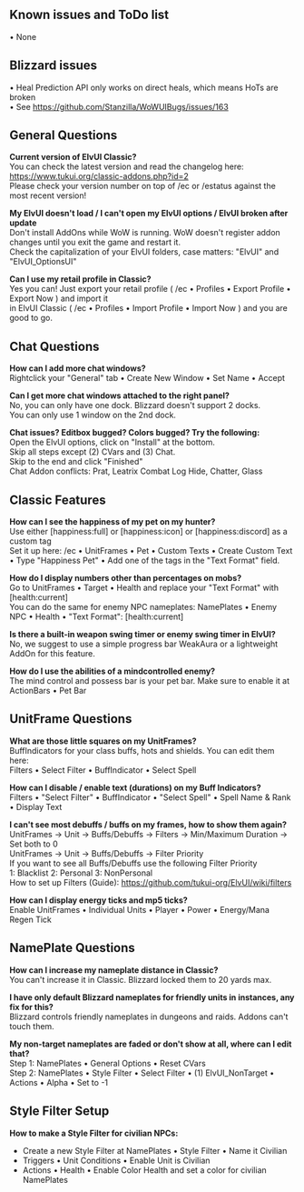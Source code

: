 ## Known issues and ToDo list
• None  


## Blizzard issues
• Heal Prediction API only works on direct heals, which means HoTs are broken  
• See https://github.com/Stanzilla/WoWUIBugs/issues/163  


## General Questions

**Current version of ElvUI Classic?**  
You can check the latest version and read the changelog here: https://www.tukui.org/classic-addons.php?id=2  
Please check your version number on top of /ec or /estatus against the most recent version!  

**My ElvUI doesn't load / I can't open my ElvUI options / ElvUI broken after update**  
Don't install AddOns while WoW is running. WoW doesn't register addon changes until you exit the game and restart it.  
Check the capitalization of your ElvUI folders, case matters: "ElvUI" and "ElvUI_OptionsUI"  

**Can I use my retail profile in Classic?**  
Yes you can! Just export your retail profile ( /ec • Profiles • Export Profile • Export Now ) and import it  
in ElvUI Classic ( /ec • Profiles • Import Profile • Import Now ) and you are good to go.  


## Chat Questions

**How can I add more chat windows?**  
Rightclick your "General" tab • Create New Window • Set Name • Accept  

**Can I get more chat windows attached to the right panel?**  
No, you can only have one dock. Blizzard doesn't support 2 docks.  
You can only use 1 window on the 2nd dock.  

**Chat issues? Editbox bugged? Colors bugged? Try the following:**  
Open the ElvUI options, click on "Install" at the bottom.  
Skip all steps except (2) CVars and (3) Chat.  
Skip to the end and click "Finished"  
Chat Addon conflicts: Prat, Leatrix Combat Log Hide, Chatter, Glass  


## Classic Features

**How can I see the happiness of my pet on my hunter?**  
Use either [happiness:full] or [happiness:icon] or [happiness:discord] as a custom tag  
Set it up here: /ec • UnitFrames • Pet • Custom Texts • Create Custom Text • Type "Happiness Pet" • Add one of the tags in the "Text Format" field.  

**How do I display numbers other than percentages on mobs?**  
Go to UnitFrames • Target • Health and replace your "Text Format" with [health:current]  
You can do the same for enemy NPC nameplates: NamePlates •  Enemy NPC •  Health •  "Text Format": [health:current]  

**Is there a built-in weapon swing timer or enemy swing timer in ElvUI?**  
No, we suggest to use a simple progress bar WeakAura or a lightweight AddOn for this feature.  

**How do I use the abilities of a mindcontrolled enemy?**  
The mind control and possess bar is your pet bar. Make sure to enable it at ActionBars • Pet Bar  


## UnitFrame Questions

**What are those little squares on my UnitFrames?**  
BuffIndicators for your class buffs, hots and shields. You can edit them here:  
Filters • Select Filter • BuffIndicator • Select Spell  

**How can I disable / enable text (durations) on my Buff Indicators?**  
Filters • "Select Filter" • BuffIndicator • "Select Spell" • Spell Name & Rank • Display Text  

**I can't see most debuffs / buffs on my frames, how to show them again?**  
UnitFrames -> Unit -> Buffs/Debuffs -> Filters -> Min/Maximum Duration -> Set both to 0  
UnitFrames -> Unit -> Buffs/Debuffs -> Filter Priority  
If you want to see all Buffs/Debuffs use the following Filter Priority  
1: Blacklist 2: Personal 3: NonPersonal  
How to set up Filters (Guide): https://github.com/tukui-org/ElvUI/wiki/filters 

**How can I display energy ticks and mp5 ticks?**  
Enable UnitFrames • Individual Units • Player • Power • Energy/Mana Regen Tick  


## NamePlate Questions

**How can I increase my nameplate distance in Classic?**  
You can't increase it in Classic. Blizzard locked them to 20 yards max.  

**I have only default Blizzard nameplates for friendly units in instances, any fix for this?**  
Blizzard controls friendly nameplates in dungeons and raids. Addons can't touch them.  

**My non-target nameplates are faded or don't show at all, where can I edit that?**  
Step 1: NamePlates • General Options • Reset CVars  
Step 2: NamePlates • Style Filter • Select Filter • (1) ElvUI_NonTarget • Actions • Alpha • Set to -1  


## Style Filter Setup

**How to make a Style Filter for civilian NPCs:**  
- Create a new Style Filter at NamePlates • Style Filter • Name it Civilian  
- Triggers • Unit Conditions • Enable Unit is Civilian  
- Actions • Health • Enable Color Health and set a color for civilian NamePlates  